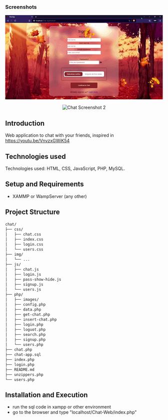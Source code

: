 ### Screenshots
![Ejemplo de gif](./gif/o.gif)


<p align="center">
  <img src="/path/to/screenshot2.png" alt="Chat Screenshot 2">
</p>

## Introduction
Web application to chat with your friends, inspired in https://youtu.be/VnvzxGWiK54

## Technologies used
Technologies used: HTML, CSS, JavaScript, PHP, MySQL.

## Setup and Requirements
- XAMMP or WampServer (any other)

## Project Structure
    chat/
    ├── css/
    │   ├── chat.css
    │   ├── index.css
    │   ├── login.css
    │   └── users.css
    ├── img/
    │   └── ...
    ├── js/
    │   ├── chat.js
    │   ├── login.js
    │   ├── pass-show-hide.js
    │   ├── signup.js
    │   └── users.js
    ├── php/
    │   ├── images/
    │   ├── config.php
    │   ├── data.php
    │   ├── get-chat.php
    │   ├── insert-chat.php
    │   ├── login.php
    │   ├── loguot.php
    │   ├── search.php
    │   ├── signup.php
    │   └── users.php
    ├── chat.php
    ├── chat-app.sql
    ├── index.php
    ├── login.php
    ├── README.md
    ├── unzippers.php
    └── users.php


## Installation and Execution
- run the sql code in xampp or other environment
- go to the browser and type "localhost/Chat-Web/index.php"
